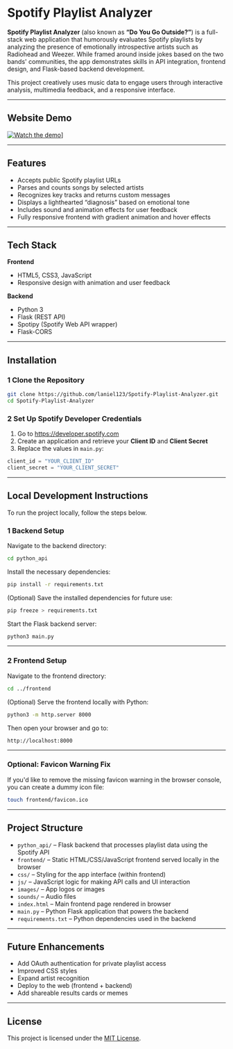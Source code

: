 # Spotify Playlist Analyzer

**Spotify Playlist Analyzer** (also known as **“Do You Go Outside?”**) is a full-stack web application that humorously evaluates Spotify playlists by analyzing the presence of emotionally introspective artists such as Radiohead and Weezer. While framed around inside jokes based on the two bands' communities, the app demonstrates skills in API integration, frontend design, and Flask-based backend development.

This project creatively uses music data to engage users through interactive analysis, multimedia feedback, and a responsive interface.

---

## Website Demo 

[![Watch the demo](https://img.youtube.com/vi/zjIqYCqgvKw/0.jpg)](https://youtu.be/zjIqYCqgvKw)]

---

## Features

- Accepts public Spotify playlist URLs
- Parses and counts songs by selected artists
- Recognizes key tracks and returns custom messages
- Displays a lighthearted “diagnosis” based on emotional tone
- Includes sound and animation effects for user feedback
- Fully responsive frontend with gradient animation and hover effects

---

## Tech Stack

**Frontend**
- HTML5, CSS3, JavaScript  
- Responsive design with animation and user feedback

**Backend**
- Python 3  
- Flask (REST API)  
- Spotipy (Spotify Web API wrapper)  
- Flask-CORS

---

##  Installation

### 1 Clone the Repository

```bash
git clone https://github.com/laniel123/Spotify-Playlist-Analyzer.git
cd Spotify-Playlist-Analyzer
```

### 2 Set Up Spotify Developer Credentials

1. Go to https://developer.spotify.com
2. Create an application and retrieve your **Client ID** and **Client Secret**
3. Replace the values in `main.py`:

```python
client_id = "YOUR_CLIENT_ID"
client_secret = "YOUR_CLIENT_SECRET"
```
---

## Local Development Instructions

To run the project locally, follow the steps below.

### 1 Backend Setup

Navigate to the backend directory:

```bash
cd python_api
```

Install the necessary dependencies:

```bash
pip install -r requirements.txt
```

(Optional) Save the installed dependencies for future use:

```bash
pip freeze > requirements.txt
```

Start the Flask backend server:

```bash
python3 main.py
```

---

### 2 Frontend Setup

Navigate to the frontend directory:

```bash
cd ../frontend
```

(Optional) Serve the frontend locally with Python:

```bash
python3 -m http.server 8000
```

Then open your browser and go to:

```
http://localhost:8000
```

---

### Optional: Favicon Warning Fix

If you'd like to remove the missing favicon warning in the browser console, you can create a dummy icon file:

```bash
touch frontend/favicon.ico
```

---

##  Project Structure

- `python_api/` – Flask backend that processes playlist data using the Spotify API
- `frontend/` – Static HTML/CSS/JavaScript frontend served locally in the browser
- `css/` – Styling for the app interface (within frontend)
- `js/` – JavaScript logic for making API calls and UI interaction
- `images/` – App logos or images
- `sounds/` – Audio files 
- `index.html` – Main frontend page rendered in browser
- `main.py` – Python Flask application that powers the backend
- `requirements.txt` – Python dependencies used in the backend

---

##  Future Enhancements

- Add OAuth authentication for private playlist access
- Improved CSS styles 
- Expand artist recognition 
- Deploy to the web (frontend + backend)
- Add shareable results cards or memes

---

##  License

This project is licensed under the [MIT License](LICENSE.txt).
